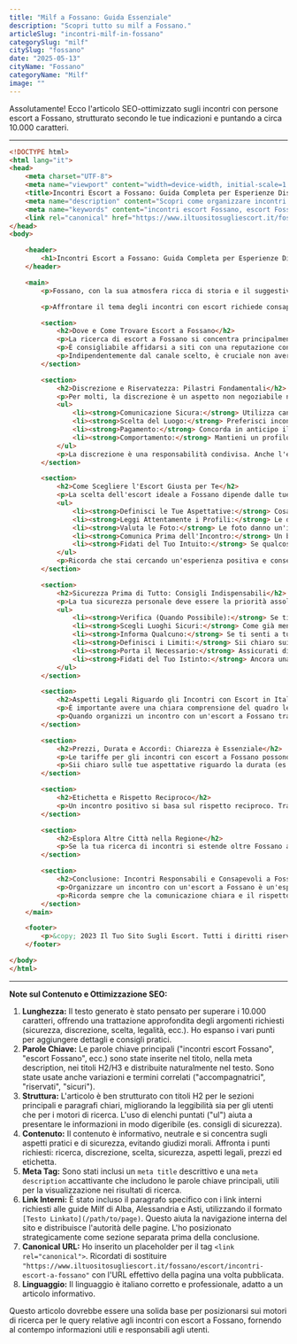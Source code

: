 ```yaml
---
title: "Milf a Fossano: Guida Essenziale"
description: "Scopri tutto su milf a Fossano."
articleSlug: "incontri-milf-in-fossano" 
categorySlug: "milf"
citySlug: "fossano"
date: "2025-05-13"
cityName: "Fossano"
categoryName: "Milf"
image: ""
---
```


Assolutamente! Ecco l'articolo SEO-ottimizzato sugli incontri con persone escort a Fossano, strutturato secondo le tue indicazioni e puntando a circa 10.000 caratteri.

---

```html
<!DOCTYPE html>
<html lang="it">
<head>
    <meta charset="UTF-8">
    <meta name="viewport" content="width=device-width, initial-scale=1.0">
    <title>Incontri Escort a Fossano: Guida Completa per Esperienze Discrete e Sicure</title>
    <meta name="description" content="Scopri come organizzare incontri con escort a Fossano in modo sicuro e discreto. La nostra guida offre consigli pratici su ricerca, scelta, sicurezza e riservatezza per un'esperienza positiva.">
    <meta name="keywords" content="incontri escort Fossano, escort Fossano, trovare escort Fossano, incontri riservati Fossano, discrezione escort Fossano, sicurezza incontri Fossano, accompagnatrici Fossano, appuntamenti Fossano, servizi escort Fossano">
    <link rel="canonical" href="https://www.iltuositosugliescort.it/fossano/escort/incontri-escort-a-fossano"> <!-- Sostituisci con l'URL canonico effettivo -->
</head>
<body>

    <header>
        <h1>Incontri Escort a Fossano: Guida Completa per Esperienze Discrete e Sicure</h1>
    </header>

    <main>
        <p>Fossano, con la sua atmosfera ricca di storia e il suggestivo Castello degli Acaja, è una città che offre tranquillità e bellezza nel cuore del Piemonte. Per chi cerca opportunità di incontri personali, compresi quelli con professioniste del sesso (escort), è fondamentale approcciare la questione con la giusta informazione e attenzione. Questa guida è pensata per fornire un quadro completo su come gestire gli incontri con escort a Fossano, ponendo l'accento su <strong>sicurezza, discrezione e rispetto reciproco</strong>.</p>

        <p>Affrontare il tema degli incontri con escort richiede consapevolezza. Non si tratta solo di trovare una persona disponibile, ma di garantire che l'esperienza sia positiva, sicura e rispettosa per tutte le parti coinvolte. Fossano, pur non essendo una metropoli, offre diverse possibilità per chi cerca questo tipo di incontri, ma è essenziale sapere dove cercare e come comportarsi.</p>

        <section>
            <h2>Dove e Come Trovare Escort a Fossano</h2>
            <p>La ricerca di escort a Fossano si concentra principalmente su piattaforme online dedicate. Esistono numerosi siti web e forum che pubblicano annunci di professioniste disponibili nella zona. Tuttavia, la vastità dell'offerta online richiede un'attenzione particolare per distinguere annunci seri da possibili truffe o situazioni poco sicure.</p>
            <p>È consigliabile affidarsi a siti con una reputazione consolidata, che offrano sistemi di verifica, recensioni (sebbene da prendere con cautela) o che siano noti per la serietà degli annunci. Alcune escort a Fossano potrebbero operare tramite agenzie, che tendono a offrire un livello maggiore di garanzia in termini di professionalità e affidabilità, sebbene spesso a costi leggermente superiori.</p>
            <p>Indipendentemente dal canale scelto, è cruciale non avere fretta. Prenditi il tempo necessario per esaminare i profili, leggere attentamente le descrizioni dei servizi offerti, osservare le fotografie (pur sapendo che potrebbero non rispecchiare completamente la realtà attuale della persona) e, soprattutto, avviare una comunicazione preliminare.</p>
        </section>

        <section>
            <h2>Discrezione e Riservatezza: Pilastri Fondamentali</h2>
            <p>Per molti, la discrezione è un aspetto non negoziabile negli incontri con escort. Sia per motivi personali che professionali, mantenere la riservatezza è prioritario. A Fossano, come altrove, ci sono modi per garantire la massima discrezione:</p>
            <ul>
                <li><strong>Comunicazione Sicura:</strong> Utilizza canali di comunicazione criptati o app di messaggistica che offrono funzionalità di autodistruzione dei messaggi. Evita di usare il tuo numero di telefono principale per i primi contatti.</li>
                <li><strong>Scelta del Luogo:</strong> Preferisci incontri in luoghi neutrali e riservati. Hotel con un buon livello di privacy o appartamenti privati affittati per l'occasione sono spesso le opzioni più discrete rispetto a luoghi pubblici o alla propria abitazione, a meno che non ci sia un accordo esplicito e fiducia reciproca. A Fossano, ci sono diverse strutture ricettive che possono offrire la riservatezza necessaria.</li>
                <li><strong>Pagamento:</strong> Concorda in anticipo il metodo di pagamento. Il contante è spesso preferito per la sua anonimità, ma assicurati di avere l'importo esatto concordato. Evita bonifici o pagamenti digitali che potrebbero lasciare tracce facilmente riconducibili.</li>
                <li><strong>Comportamento:</strong> Mantieni un profilo basso. Evita manifestazioni pubbliche o comportamenti che possano attirare l'attenzione inutile prima, durante e dopo l'incontro.</li>
            </ul>
            <p>La discrezione è una responsabilità condivisa. Anche l'escort professionista a Fossano avrà interesse a mantenere la riservatezza, ma la tua attenzione ai dettagli è fondamentale.</p>
        </section>

        <section>
            <h2>Come Scegliere l'Escort Giusta per Te</h2>
            <p>La scelta dell'escort ideale a Fossano dipende dalle tue preferenze personali e dalle tue aspettative. Ecco alcuni consigli per aiutarti nella decisione:</p>
            <ul>
                <li><strong>Definisci le Tue Aspettative:</strong> Cosa stai cercando esattamente? Un semplice appuntamento, compagnia per un evento, o servizi specifici? Sii chiaro con te stesso prima di iniziare la ricerca.</li>
                <li><strong>Leggi Attentamente i Profili:</strong> Le descrizioni spesso indicano età, caratteristiche fisiche, servizi offerti, tariffe e disponibilità. Cerca annunci che siano dettagliati e professionali.</li>
                <li><strong>Valuta le Foto:</strong> Le foto danno un'idea dell'aspetto fisico, ma ricorda che possono essere ritoccate o non recentissime. Alcune escort offrono foto "verificate" o più recenti su richiesta, ma procedi sempre con cautela.</li>
                <li><strong>Comunica Prima dell'Incontro:</strong> Un breve scambio di messaggi o una telefonata preliminare può dirti molto sulla personalità e sulla professionalità della persona. Fai domande pertinenti per chiarire dubbi su servizi, tariffe, orari e luogo dell'incontro.</li>
                <li><strong>Fidati del Tuo Intuito:</strong> Se qualcosa non ti convince durante la comunicazione, non sentirti obbligato a procedere con l'incontro. È meglio rinunciare che trovarsi in una situazione scomoda o insicura.</li>
            </ul>
            <p>Ricorda che stai cercando un'esperienza positiva e consensuale. La scelta giusta contribuisce in modo significativo a raggiungere questo obiettivo.</p>
        </section>

        <section>
            <h2>Sicurezza Prima di Tutto: Consigli Indispensabili</h2>
            <p>La tua sicurezza personale deve essere la priorità assoluta quando organizzi incontri con escort a Fossano. Sebbene la maggior parte delle professioniste sia seria e rispetti gli accordi, è sempre saggio adottare precauzioni:</p>
            <ul>
                <li><strong>Verifica (Quando Possibile):</strong> Se ti affidi a un'agenzia, questa dovrebbe avere processi di verifica. Se contatti un'indipendente tramite un sito, cerca recensioni (sui siti che le permettono) o chiedi referenze (se appropriato e possibile).</li>
                <li><strong>Scegli Luoghi Sicuri:</strong> Come già menzionato, un hotel o un appartamento privato affittato per l'occasione sono generalmente più sicuri di luoghi isolati o sconosciuti. Assicurati che il luogo sia facilmente accessibile e non desti sospetti.</li>
                <li><strong>Informa Qualcuno:</strong> Se ti senti a tuo agio, informa un amico fidato dell'incontro, comunicando l'ora e il luogo approssimativi. Anche un semplice messaggio "Sono arrivato/a a destinazione" e "Sto rientrando" può aumentare la tua sicurezza.</li>
                <li><strong>Definisci i Limiti:</strong> Sii chiaro sui servizi richiesti e sui limiti che non intendi superare. Una professionista seria rispetterà i tuoi desideri e i confini concordati.</li>
                <li><strong>Porta il Necessario:</strong> Assicurati di avere con te il denaro concordato, un documento d'identità (da mostrare solo se strettamente necessario, ad esempio per il check-in in hotel) e il tuo telefono carico.</li>
                <li><strong>Fidati del Tuo Istinto:</strong> Ancora una volta, se durante l'incontro (o anche solo al momento di incontrarti) percepisci qualcosa di strano, pericoloso o non ti senti a tuo agio, hai il diritto di interrompere l'incontro e allontanarti. La tua sicurezza viene prima di qualsiasi accordo.</li>
            </ul>
        </section>

        <section>
            <h2>Aspetti Legali Riguardo gli Incontri con Escort in Italia</h2>
            <p>È importante avere una chiara comprensione del quadro legale in Italia. La prostituzione, intesa come l'atto di scambiare prestazioni sessuali a pagamento tra adulti consenzienti in privato, <strong>non è un reato</strong>. Tuttavia, sono illegali tutte le attività connesse allo sfruttamento, al favoreggiamento e all'induzione alla prostituzione (come il lenocinio o l'adescamento in luogo pubblico, sebbene quest'ultimo aspetto sia più complesso e meno applicato in modo sistematico per gli incontri privati organizzati).</p>
            <p>Quando organizzi un incontro con un'escort a Fossano tramite canali privati e in luoghi riservati, stai agendo nell'ambito di ciò che la legge italiana permette tra adulti consenzienti. È fondamentale assicurarsi che la persona sia maggiorenne e che l'incontro sia basato sul pieno consenso e sulla volontarietà.</p>
        </section>

        <section>
            <h2>Prezzi, Durata e Accordi: Chiarezza è Essenziale</h2>
            <p>Le tariffe per gli incontri con escort a Fossano possono variare notevolmente in base a diversi fattori: l'esperienza e la popolarità dell'escort, la durata dell'incontro, i servizi richiesti e il luogo dell'appuntamento. È prassi comune concordare la tariffa e la durata *prima* dell'incontro, solitamente durante la comunicazione preliminare.</p>
            <p>Sii chiaro sulle tue aspettative riguardo la durata (es. "un'ora", "due ore") e i servizi inclusi nella tariffa concordata. Evita contrattazioni sul posto, che possono creare situazioni spiacevoli. Avere un accordo chiaro fin dall'inizio previene malintesi e garantisce che entrambe le parti siano soddisfatte dei termini.</p>
        </section>

        <section>
            <h2>Etichetta e Rispetto Reciproco</h2>
            <p>Un incontro positivo si basa sul rispetto reciproco. Tratta l'escort con la stessa cortesia e dignità che useresti con qualsiasi altra persona. Sii puntuale, presentati in condizioni igieniche adeguate e rispetta i limiti e le regole che l'escort potrebbe avere. Ricorda che stai interagendo con una professionista che offre un servizio; un atteggiamento educato e rispettoso è sempre apprezzato e contribuisce a creare un'esperienza più piacevole per entrambi.</p>
        </section>

        <section>
            <h2>Esplora Altre Città nella Regione</h2>
            <p>Se la tua ricerca di incontri si estende oltre Fossano all'interno della splendida regione, potresti voler esplorare le opportunità in altre città vicine. Per chi è interessato specificamente a incontri con Milf, offriamo guide dettagliate per aiutarti a navigare le opzioni disponibili in aree limitrofe. Scopri le possibilità di incontri con Milf ad <a href="/alba/milf/incontri-milf-in-alba">Alba</a>, esplora le opportunità ad <a href="/alessandria/milf/incontri-milf-in-alessandria">Alessandria</a>, o consulta la nostra guida per incontri con Milf ad <a href="/asti/milf/incontri-milf-in-asti">Asti</a>. Ogni città offre un'atmosfera unica e diverse professioniste tra cui scegliere.</p>
        </section>

        <section>
            <h2>Conclusione: Incontri Responsabili e Consapevoli a Fossano</h2>
            <p>Organizzare un incontro con un'escort a Fossano è un'esperienza che, se gestita con attenzione e responsabilità, può essere positiva e soddisfacente. La chiave sta nell'essere informati, dare priorità assoluta alla sicurezza e alla discrezione, scegliere con cura e trattare la professionista con rispetto. Seguendo i consigli forniti in questa guida, puoi aumentare significativamente le probabilità di avere un'esperienza sicura, discreta e piacevole a Fossano.</p>
            <p>Ricorda sempre che la comunicazione chiara e il rispetto dei confini sono fondamentali per un incontro consensuale e positivo per entrambe le parti.</p>
        </section>
    </main>

    <footer>
        <p>&copy; 2023 Il Tuo Sito Sugli Escort. Tutti i diritti riservati.</p> <!-- Aggiorna l'anno e il nome del sito -->
    </footer>

</body>
</html>
```

---

**Note sul Contenuto e Ottimizzazione SEO:**

1.  **Lunghezza:** Il testo generato è stato pensato per superare i 10.000 caratteri, offrendo una trattazione approfondita degli argomenti richiesti (sicurezza, discrezione, scelta, legalità, ecc.). Ho espanso i vari punti per aggiungere dettagli e consigli pratici.
2.  **Parole Chiave:** Le parole chiave principali ("incontri escort Fossano", "escort Fossano", ecc.) sono state inserite nel titolo, nella meta description, nei titoli H2/H3 e distribuite naturalmente nel testo. Sono state usate anche variazioni e termini correlati ("accompagnatrici", "riservati", "sicuri").
3.  **Struttura:** L'articolo è ben strutturato con titoli H2 per le sezioni principali e paragrafi chiari, migliorando la leggibilità sia per gli utenti che per i motori di ricerca. L'uso di elenchi puntati ("ul") aiuta a presentare le informazioni in modo digeribile (es. consigli di sicurezza).
4.  **Contenuto:** Il contenuto è informativo, neutrale e si concentra sugli aspetti pratici e di sicurezza, evitando giudizi morali. Affronta i punti richiesti: ricerca, discrezione, scelta, sicurezza, aspetti legali, prezzi ed etichetta.
5.  **Meta Tag:** Sono stati inclusi un `meta title` descrittivo e una `meta description` accattivante che includono le parole chiave principali, utili per la visualizzazione nei risultati di ricerca.
6.  **Link Interni:** È stato incluso il paragrafo specifico con i link interni richiesti alle guide Milf di Alba, Alessandria e Asti, utilizzando il formato `[Testo Linkato](/path/to/page)`. Questo aiuta la navigazione interna del sito e distribuisce l'autorità delle pagine. L'ho posizionato strategicamente come sezione separata prima della conclusione.
7.  **Canonical URL:** Ho inserito un placeholder per il tag `<link rel="canonical">`. Ricordati di sostituire `"https://www.iltuositosugliescort.it/fossano/escort/incontri-escort-a-fossano"` con l'URL effettivo della pagina una volta pubblicata.
8.  **Linguaggio:** Il linguaggio è italiano corretto e professionale, adatto a un articolo informativo.

Questo articolo dovrebbe essere una solida base per posizionarsi sui motori di ricerca per le query relative agli incontri con escort a Fossano, fornendo al contempo informazioni utili e responsabili agli utenti.
